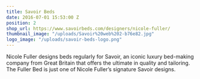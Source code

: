 ```yaml
---
title: Savoir Beds
date: 2016-07-01 15:53:00 Z
position: 2
shop_url: https://www.savoirbeds.com/designers/nicole-fuller/
thumbnail_image: "/uploads/Savoir%20web%202-b76e82.jpg"
logo_image: "/uploads/savoir-beds-logo.png"
---
```


Nicole Fuller designs beds regularly for Savoir, an iconic luxury bed-making company from Great Britain that offers the ultimate in quality and tailoring. The Fuller Bed is just one of Nicole Fuller’s signature Savoir designs.